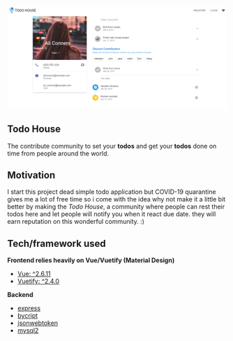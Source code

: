 ![thumbnail](thumbnail.png)

## Todo House

The contribute community to set your **todos** and get your **todos** done on time from people around the world.

## Motivation

I start this project dead simple todo application but COVID-19 quarantine gives me a lot of free time so i come with the idea why not make it a little bit better by making the _Todo House_, a community where people can rest their todos here and let people will notify you when it react due date. they will earn reputation on this wonderful community. :)

## Tech/framework used

<b>Frontend relies heavily on Vue/Vuetify (Material Design)</b>

- [Vue: ^2.6.11](https://electron.atom.io)
- [Vuetify: ^2.4.0](https://electron.atom.io)

<b>Backend</b>

- [express]()
- [bycript]()
- [jsonwebtoken]()
- [mysql2]()
